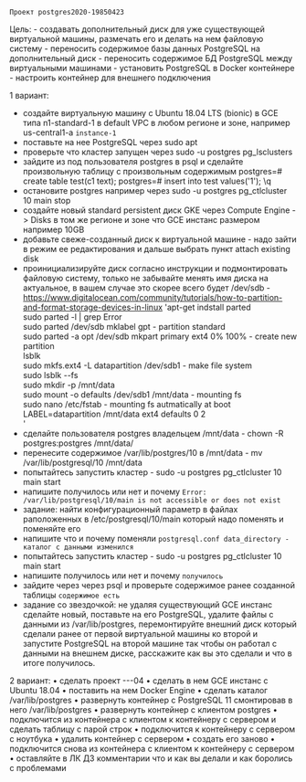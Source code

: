 `Проект postgres2020-19850423`

Цель: - создавать дополнительный диск для уже существующей виртуальной машины, размечать его и делать на нем файловую систему - 
переносить содержимое базы данных PostgreSQL на дополнительный диск - переносить содержимое БД PostgreSQL между виртуальными машинами - установить PostgreSQL в Docker контейнере - настроить контейнер для внешнего подключения

1 вариант:
- создайте виртуальную машину c Ubuntu 18.04 LTS (bionic) в GCE типа n1-standard-1 в default VPC в любом регионе и зоне, например us-central1-a
`instance-1`
- поставьте на нее PostgreSQL через sudo apt
- проверьте что кластер запущен через sudo -u postgres pg_lsclusters
- зайдите из под пользователя postgres в psql и сделайте произвольную таблицу с произвольным содержимым
postgres=# create table test(c1 text);
postgres=# insert into test values('1');
\q
- остановите postgres например через sudo -u postgres pg_ctlcluster 10 main stop
- создайте новый standard persistent диск GKE через Compute Engine -> Disks в том же регионе и зоне что GCE инстанс размером например 10GB
- добавьте свеже-созданный диск к виртуальной машине - надо зайти в режим ее редактирования и дальше выбрать пункт attach existing disk
- проинициализируйте диск согласно инструкции и подмонтировать файловую систему, только не забывайте менять имя диска на актуальное, 
в вашем случае это скорее всего будет /dev/sdb - https://www.digitalocean.com/community/tutorials/how-to-partition-and-format-storage-devices-in-linux
'apt-get indstall parted  
sudo parted -l | grep Error  
sudo parted /dev/sdb mklabel gpt - partition standard  
sudo parted -a opt /dev/sdb mkpart primary ext4 0% 100% - create new partition  
lsblk  
sudo mkfs.ext4 -L datapartition /dev/sdb1 - make file system  
sudo lsblk --fs  
sudo mkdir -p /mnt/data  
sudo mount -o defaults /dev/sdb1 /mnt/data - mounting fs  
sudo nano /etc/fstab - mounting fs autmatically at boot  
LABEL=datapartition /mnt/data ext4 defaults 0 2  
'
- сделайте пользователя postgres владельцем /mnt/data - chown -R postgres:postgres /mnt/data/
- перенесите содержимое /var/lib/postgres/10 в /mnt/data - mv /var/lib/postgresql/10 /mnt/data
- попытайтесь запустить кластер - sudo -u postgres pg_ctlcluster 10 main start
- напишите получилось или нет и почему
`Error: /var/lib/postgresql/10/main is not accessible or does not exist`
- задание: найти конфигурационный параметр в файлах раположенных в /etc/postgresql/10/main который надо поменять и поменяйте его
- напишите что и почему поменяли
`postgresql.conf data_directory - каталог с данными изменился`
- попытайтесь запустить кластер - sudo -u postgres pg_ctlcluster 10 main start
- напишите получилось или нет и почему
`получилось`
- зайдите через через psql и проверьте содержимое ранее созданной таблицы
`содержимое есть`
- задание со звездочкой: не удаляя существующий GCE инстанс сделайте новый, поставьте на его PostgreSQL, удалите файлы с данными из /var/lib/postgres, перемонтируйте внешний диск который сделали ранее от первой виртуальной машины ко второй и запустите PostgreSQL на второй машине так чтобы он работал с данными на внешнем диске, расскажите как вы это сделали и что в итоге получилось.

2 вариант:
• сделать проект <firstname>-<lastname>-<yyyymmdd>-04
• сделать в нем GCE инстанс с Ubuntu 18.04
• поставить на нем Docker Engine
• сделать каталог /var/lib/postgres
• развернуть контейнер с PostgreSQL 11 смонтировав в него /var/lib/postgres
• развернуть контейнер с клиентом postgres
• подключится из контейнера с клиентом к контейнеру с сервером и сделать
таблицу с парой строк
• подключится к контейнеру с сервером с ноутбука
• удалить контейнер с сервером
• создать его заново
• подключится снова из контейнера с клиентом к контейнеру с сервером
• оставляйте в ЛК ДЗ комментарии что и как вы делали и как боролись с проблемами
